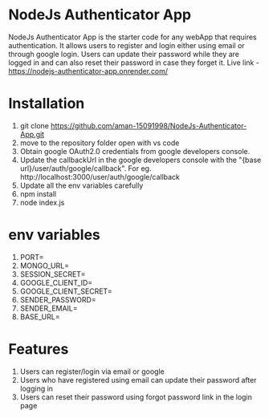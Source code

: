 
# NodeJs Authenticator App

NodeJs Authenticator App is the starter code for any webApp that requires authentication. It allows users to register and login either using email or through google login. Users can update their password while they are logged in and can also reset their password in case they forget it. Live link - https://nodejs-authenticator-app.onrender.com/

# Installation
1) git clone https://github.com/aman-15091998/NodeJs-Authenticator-App.git
2) move to the repository folder open with vs code
3) Obtain google OAuth2.0 credentials from google developers console. 
4) Update the callbackUrl in the google developers console with the "{base url}/user/auth/google/callback". For eg. http://localhost:3000/user/auth/google/callback
5) Update all the env variables carefully
6) npm install
7) node index.js

# env variables
1) PORT=
2) MONGO_URL=
3) SESSION_SECRET=
4) GOOGLE_CLIENT_ID=
5) GOOGLE_CLIENT_SECRET=
6) SENDER_PASSWORD=
7) SENDER_EMAIL=
8) BASE_URL=
 
# Features
1) Users can register/login via email or google
2) Users who have registered using email can update their password after logging in
3) Users can reset their password using forgot password link in the login page 

